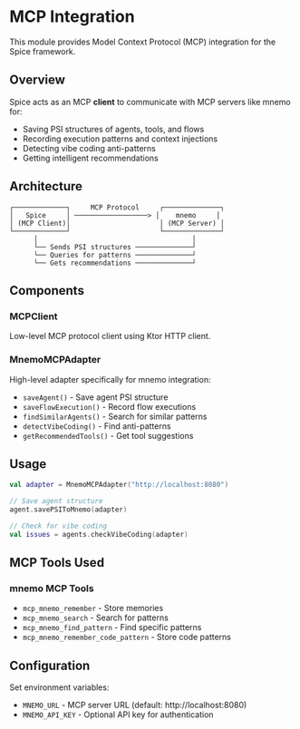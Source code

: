 # MCP Integration

This module provides Model Context Protocol (MCP) integration for the Spice framework.

## Overview

Spice acts as an MCP **client** to communicate with MCP servers like mnemo for:
- Saving PSI structures of agents, tools, and flows
- Recording execution patterns and context injections  
- Detecting vibe coding anti-patterns
- Getting intelligent recommendations

## Architecture

```
┌─────────────┐     MCP Protocol     ┌──────────────┐
│   Spice     │ ──────────────────> │    mnemo     │
│ (MCP Client)│                      │ (MCP Server) │
└─────────────┘                      └──────────────┘
      │                                      │
      └── Sends PSI structures ──────────────┘
      └── Queries for patterns ──────────────┘
      └── Gets recommendations ──────────────┘
```

## Components

### MCPClient
Low-level MCP protocol client using Ktor HTTP client.

### MnemoMCPAdapter  
High-level adapter specifically for mnemo integration:
- `saveAgent()` - Save agent PSI structure
- `saveFlowExecution()` - Record flow executions
- `findSimilarAgents()` - Search for similar patterns
- `detectVibeCoding()` - Find anti-patterns
- `getRecommendedTools()` - Get tool suggestions

## Usage

```kotlin
val adapter = MnemoMCPAdapter("http://localhost:8080")

// Save agent structure
agent.savePSIToMnemo(adapter)

// Check for vibe coding
val issues = agents.checkVibeCoding(adapter)
```

## MCP Tools Used

### mnemo MCP Tools
- `mcp_mnemo_remember` - Store memories
- `mcp_mnemo_search` - Search for patterns
- `mcp_mnemo_find_pattern` - Find specific patterns
- `mcp_mnemo_remember_code_pattern` - Store code patterns

## Configuration

Set environment variables:
- `MNEMO_URL` - MCP server URL (default: http://localhost:8080)
- `MNEMO_API_KEY` - Optional API key for authentication